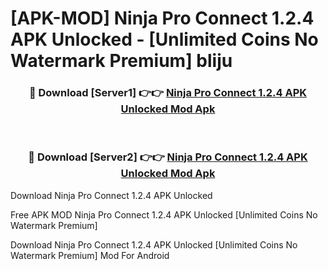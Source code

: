 # [APK-MOD] Ninja Pro Connect 1.2.4 APK Unlocked - [Unlimited Coins No Watermark Premium] bliju



<div align="center">
<h3>🔴 Download [Server1] 👉👉 <a href="https://momento.my/?title=Ninja_Pro_Connect_1.2.4_APK_Unlocked">Ninja Pro Connect 1.2.4 APK Unlocked Mod Apk</a></h3><br>

<h3>🔴 Download [Server2] 👉👉 <a href="https://momento.my/?title=Ninja_Pro_Connect_1.2.4_APK_Unlocked">Ninja Pro Connect 1.2.4 APK Unlocked Mod Apk</a></h3>
</div>



Download Ninja Pro Connect 1.2.4 APK Unlocked 

Free APK MOD Ninja Pro Connect 1.2.4 APK Unlocked [Unlimited Coins No Watermark Premium]

Download Ninja Pro Connect 1.2.4 APK Unlocked [Unlimited Coins No Watermark Premium] Mod For Android
